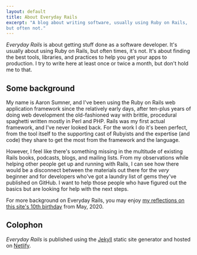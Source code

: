 ```yaml
---
layout: default
title: About Everyday Rails
excerpt: "A blog about writing software, usually using Ruby on Rails,
but often not."
---
```


_Everyday Rails_ is about getting stuff done as a software developer. It's usually about using Ruby on Rails, but often times, it's not. It's about finding the best tools, libraries, and practices to help you get your apps to production. I try to write here at least once or twice a month, but don't hold me to that.

## Some background

My name is Aaron Sumner, and I've been using the Ruby on Rails web application framework since the relatively early days, after ten-plus years of doing web development the old-fashioned way with brittle, procedural spaghetti written mostly in Perl and PHP. Rails was my first actual framework, and I've never looked back. For the work I do it's been perfect, from the tool itself to the supporting cast of Rubyists and the expertise (and code) they share to get the most from the framework and the language.

However, I feel like there's something missing in the multitude of existing Rails books, podcasts, blogs, and mailing lists. From my observations while helping other people get up and running with Rails, I can see how there would be a disconnect between the materials out there for the _very_ beginner and for developers who've got a laundry list of gems they've published on GitHub. I want to help those people who have figured out the basics but are looking for help with the next steps.

For more background on Everyday Rails, you may enjoy
[my reflections on this site's 10th birthday] from May, 2020.

[my reflections on this site's 10th birthday]:/2020/05/18/everyday-rails-10th-birthday.html

## Colophon

_Everyday Rails_ is published using the [Jekyll] static site generator and hosted on [Netlify].

[Jekyll]: https://github.com/jekyll/jekyll
[Netlify]: https://www.netlify.com
